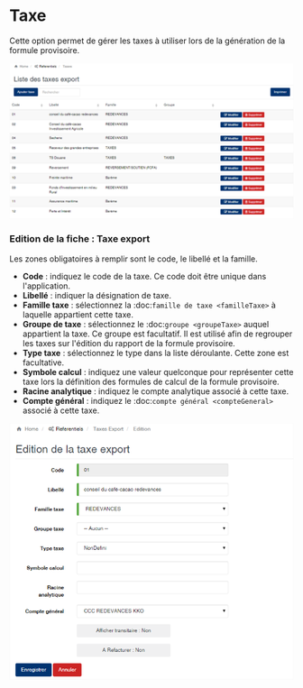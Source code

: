 # Taxe

Cette option permet de gérer les taxes à utiliser lors de la génération de la formule provisoire.

![](../../.gitbook/assets/taxe1.png)

### **Edition de la fiche : Taxe export**

Les zones obligatoires à remplir sont le code, le libellé et la famille.

* **Code** : indiquez le code de la taxe. Ce code doit être unique dans l'application.
* **Libellé** : indiquer la désignation de taxe.
* **Famille taxe** : sélectionnez la :doc:`famille de taxe <familleTaxe>` à laquelle appartient cette taxe.
* **Groupe de taxe** : sélectionnez le :doc:`groupe <groupeTaxe>` auquel appartient la taxe. Ce groupe est facultatif. Il est utilisé afin de regrouper les taxes sur l'édition du rapport de la formule provisoire.
* **Type taxe** : sélectionnez le type dans la liste déroulante.  Cette zone est facultative.
* **Symbole calcul** : indiquez une valeur quelconque pour représenter cette taxe lors la définition des formules de calcul de la formule provisoire.
* **Racine analytique** : indiquez le compte analytique associé à cette taxe.
* **Compte général** : indiquez le :doc:`compte général <compteGeneral>` associé à cette taxe.

![](../../.gitbook/assets/taxe2.png)
